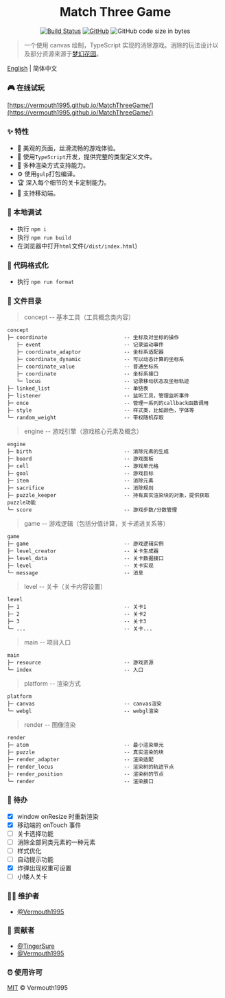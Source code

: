 <h1 align="center">Match Three Game</h1>

<div align="center">

[![Build Status](https://img.shields.io/travis/Vermouth1995/MatchThreeGame)](https://travis-ci.org/github/Vermouth1995/MatchThreeGame)
[![GitHub](https://img.shields.io/github/license/vermouth1995/MatchThreeGame?color=blue)](https://github.com/Vermouth1995/MatchThreeGame/blob/master/LICENSE)
![GitHub code size in bytes](https://img.shields.io/github/languages/code-size/Vermouth1995/MatchThreeGame?color=orange)

</div>

> 一个使用 canvas 绘制，TypeScript 实现的消除游戏。消除的玩法设计以及部分资源来源于[梦幻花园](http://hy.uu.cc/)。

[English](./README.md) | 简体中文

### 🎮 在线试玩

[https://vermouth1995.github.io/MatchThreeGame/](https://vermouth1995.github.io/MatchThreeGame/)

### ✨ 特性

- 🎀 美观的页面，丝滑流畅的游戏体验。
- 🌼 使用```TypeScript```开发，提供完整的类型定义文件。
- 🏅 多种渲染方式支持能力。
- ⚙️ 使用```gulp```打包编译。
- 🏆 深入每个细节的关卡定制能力。
- 🤳 支持移动端。

### 🔨 本地调试

- 执行 `npm i`
- 执行 `npm run build`
- 在浏览器中打开`html`文件(`/dist/index.html`)

### 💅 代码格式化

- 执行 `npm run format`

### 🔖 文件目录

> concept -- 基本工具（工具概念类内容）

	concept
	├─ coordinate                         -- 坐标及对坐标的操作
	   ├─ event                           -- 记录运动事件
	   ├─ coordinate_adaptor              -- 坐标系适配器
	   ├─ coordinate_dynamic              -- 可以动态计算的坐标系
	   ├─ coordinate_value                -- 普通坐标系
	   ├─ coordinate                      -- 坐标系接口
	   └─ locus                           -- 记录移动状态及坐标轨迹
	├─ linked_list                        -- 单链表
	├─ listener                           -- 监听工具，管理监听事件
	├─ once                               -- 管理一系列的callback函数调用
	├─ style                              -- 样式类，比如颜色，字体等
	└─ random_weight                      -- 带权随机存取

> engine -- 游戏引擎（游戏核心元素及概念）

	engine
	├─ birth                              -- 消除元素的生成
	├─ board                              -- 游戏面板
	├─ cell                               -- 游戏单元格
	├─ goal                               -- 游戏目标
	├─ item                               -- 消除元素
	├─ sacrifice                          -- 消除规则
	├─ puzzle_keeper                      -- 持有真实渲染块的对象，提供获取puzzle功能
	└─ score                              -- 游戏步数/分数管理

> game -- 游戏逻辑（包括分值计算，关卡递进关系等）

	game
	├─ game                               -- 游戏逻辑实例
	├─ level_creator                      -- 关卡生成器
	├─ level_data                         -- 关卡数据接口
	├─ level                              -- 关卡实现
	└─ message                            -- 消息

> level -- 关卡（关卡内容设置）

	level
	├─ 1                                  -- 关卡1
	├─ 2                                  -- 关卡2
	├─ 3                                  -- 关卡3
	└─ ...                                -- 关卡...

> main -- 项目入口

	main
	├─ resource                           -- 游戏资源
	└─ index                              -- 入口

> platform -- 渲染方式

	platform
	├─ canvas                             -- canvas渲染
	└─ webgl                              -- webgl渲染

> render -- 图像渲染

	render
	├─ atom                               -- 最小渲染单元
	├─ puzzle                             -- 真实渲染的块
	├─ render_adapter                     -- 渲染适配
	├─ render_locus                       -- 渲染树的轨迹节点
	├─ render_position                    -- 渲染树的节点
	└─ render                             -- 渲染接口

### 🚧 待办

- [x] window onResize 时重新渲染
- [x] 移动端的 onTouch 事件
- [ ] 关卡选择功能
- [ ] 消除全部同类元素的一种元素
- [ ] 样式优化
- [ ] 自动提示功能
- [x] 炸弹出现权重可设置
- [ ] 小矮人关卡

### 👩‍💻 维护者

- [@Vermouth1995](https://github.com/Vermouth1995)

### 🤝 贡献者

- [@TingerSure](https://github.com/TingerSure)
- [@Vermouth1995](https://github.com/Vermouth1995)

### ⏰ 使用许可

[MIT](LICENSE) © Vermouth1995
